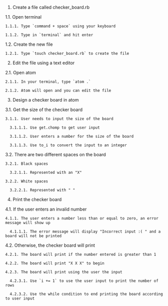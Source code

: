 1. Create a file called checker_board.rb

  1.1. Open terminal

    1.1.1. Type `command + space` using your keyboard

    1.1.2. Type in `terminal` and hit enter

  1.2. Create the new file

    1.2.1. Type `touch checker_board.rb` to create the file

2. Edit the file using a text editor

  2.1. Open atom

    2.1.1. In your terminal, type `atom .`

    2.1.2. Atom will open and you can edit the file

3. Design a checker board in atom

  3.1. Get the size of the checker board

    3.1.1. User needs to input the size of the board

      3.1.1.1. Use get.chomp to get user input

      3.1.1.2. User enters a number for the size of the board

      3.1.1.3. Use to_i to convert the input to an integer

  3.2. There are two different spaces on the board

    3.2.1. Black spaces

      3.2.1.1. Represented with an "X"

    3.2.2. White spaces

      3.2.2.1. Represented with " "

4. Print the checker board

  4.1. If the user enters an invalid number

    4.1.1. The user enters a number less than or equal to zero, an error message will show up

      4.1.1.1. The error message will display "Incorrect input :( " and a board will not be printed

  4.2. Otherwise, the checker board will print

    4.2.1. The board will print if the number entered is greater than 1

    4.2.2. The board will print "X X X" to begin

    4.2.3. The board will print using the user the input

      4.2.3.1. Use `i += 1` to use the user input to print the number of rows

      4.2.3.2. Use the while condition to end printing the board according to user input

